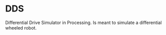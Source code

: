 DDS
===

Differential Drive Simulator in Processing. Is meant to simulate a differential wheeled robot.

